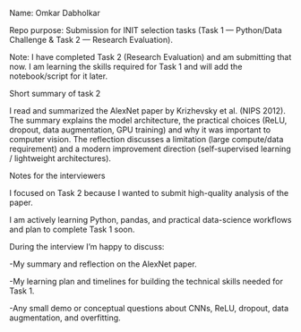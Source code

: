 <p>Name: Omkar Dabholkar</p>
<p>Repo purpose: Submission for INIT selection tasks (Task 1 — Python/Data Challenge & Task 2 — Research Evaluation).</p>
<p>Note: I have completed Task 2 (Research Evaluation) and am submitting that now. I am learning the skills required for Task 1 and will add the notebook/script for it later.</p>

<p>Short summary of task 2</p>
I read and summarized the AlexNet paper by Krizhevsky et al. (NIPS 2012). The summary explains the model architecture, the practical choices (ReLU, dropout, data augmentation, GPU training) and why it was important to computer vision. The reflection discusses a limitation (large compute/data requirement) and a modern improvement direction (self-supervised learning / lightweight architectures).

Notes for the interviewers

I focused on Task 2 because I wanted to submit high-quality analysis of the paper.

I am actively learning Python, pandas, and practical data-science workflows and plan to complete Task 1 soon.

During the interview I’m happy to discuss:

-My summary and reflection on the AlexNet paper.

-My learning plan and timelines for building the technical skills needed for Task 1.

-Any small demo or conceptual questions about CNNs, ReLU, dropout, data augmentation, and overfitting.

